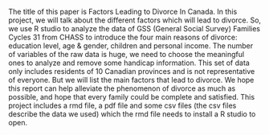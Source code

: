 The title of this paper is Factors Leading to Divorce In Canada. In this project, we will talk about the different factors which will lead to divorce. So, we use R studio to analyze the data of GSS (General Social Survey) Families Cycles 31 from CHASS to introduce the four main reasons of divorce: education level, age & gender, children and personal income. The number of variables of the raw data is huge, we need to choose the meaningful ones to analyze and remove some handicap information. This set of data only includes residents of 10 Canadian provinces and is not representative of everyone. But we will list the main factors that lead to divorce. We hope this report can help alleviate the phenomenon of divorce as much as possible, and hope that every family could be complete and satisfied. 
This project includes a rmd file, a pdf file and some csv files (the csv files describe the data we used) which the rmd file needs to install a R studio to open. 
